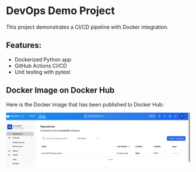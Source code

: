 # DevOps Demo Project

This project demonstrates a CI/CD pipeline with Docker integration.

## Features:
- Dockerized Python app
- GitHub Actions CI/CD
- Unit testing with pytest


## Docker Image on Docker Hub

Here is the Docker image that has been published to Docker Hub:

![Docker Image Screenshot](docker-hub-screenshot.png)

